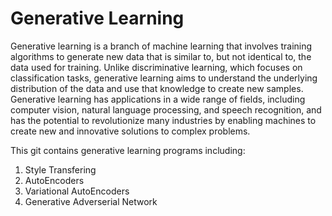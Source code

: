 # Generative Learning

Generative learning is a branch of machine learning that involves training algorithms to generate new data that is similar to, but not identical to, the data used for training. Unlike discriminative learning, which focuses on classification tasks, generative learning aims to understand the underlying distribution of the data and use that knowledge to create new samples. Generative learning has applications in a wide range of fields, including computer vision, natural language processing, and speech recognition, and has the potential to revolutionize many industries by enabling machines to create new and innovative solutions to complex problems.

This git contains generative learning programs including:

<ol>
  <li>Style Transfering</li>
  <li>AutoEncoders</li>
  <li>Variational AutoEncoders</li>
  <li>Generative Adverserial Network</li>
</ol>
